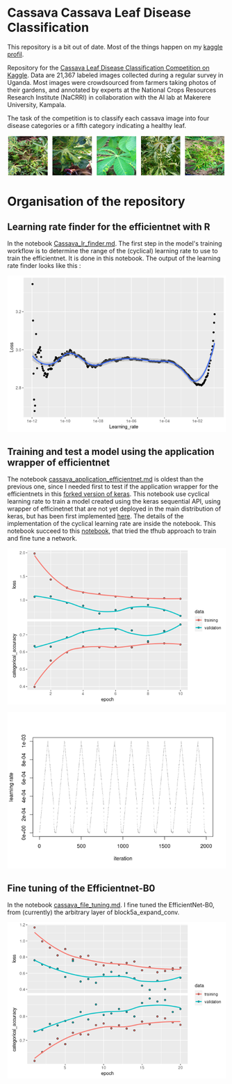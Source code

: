 # Cassava Cassava Leaf Disease Classification

This repository is a bit out of date. Most of the things happen on my [kaggle profil](https://www.kaggle.com/cdk292).

Repository for the [Cassava Leaf Disease Classification Competition on Kaggle](https://www.kaggle.com/c/cassava-leaf-disease-classification).
Data are 21,367 labeled images collected during a regular survey in Uganda. Most images were crowdsourced from farmers taking photos of their gardens, and annotated by experts at the National Crops Resources Research Institute (NaCRRI) in collaboration with the AI lab at Makerere University, Kampala. 

The task of the competition is to classify each cassava image into four disease categories or a fifth category indicating a healthy leaf.

![Cassava](https://github.com/Cdk29/Cassava/blob/main/cassava.png)

# Organisation of the repository

## Learning rate finder for the efficientnet with R

In the notebook [Cassava_lr_finder.md](https://github.com/Cdk29/Cassava/blob/main/Cassava_lr_finder.md). The first step in the model's training workflow is to determine
the range of the (cyclical) learning rate to use to train the efficientnet. It is done in this notebook. The output of the learning rate finder looks like this :

![LR_Finder](https://github.com/Cdk29/Cassava/blob/main/Cassava_lr_finder_files/figure-gfm/unnamed-chunk-32-1.png)

## Training and test a model using the application wrapper of efficientnet

The notebook [cassava_application_efficientnet.md](https://github.com/Cdk29/Cassava/blob/main/cassava_application_efficientnet.md) is oldest than the previous one, since I needed first to test if the application wrapper for the efficientnets in this 
[forked version of keras](https://github.com/Cdk29/keras). This notebook use cyclical learning rate to train a model created using the keras sequential API,
using wrapper of efficinetnet that are not yet deployed in the main distribution of keras, but has been first implemented 
[here](https://github.com/rstudio/keras/commit/c406ec55f7bb2864ac58a17f963448810a531c18). The details of the implementation 
of the cyclical learning rate are inside the notebook. This notebook succeed to this [notebook](https://github.com/Cdk29/Cassava/blob/main/efficientnet-with-r-and-tf2.Rmd), that tried the tfhub approach to train and fine tune a network.

![Training](https://github.com/Cdk29/Cassava/blob/main/cassava_application_efficientnet_files/figure-gfm/unnamed-chunk-36-1.png)

![Learning_rate](https://github.com/Cdk29/Cassava/blob/main/cassava_application_efficientnet_files/figure-gfm/unnamed-chunk-30-2.png)

## Fine tuning of the Efficientnet-B0

In the notebook [cassava_file_tuning.md](https://github.com/Cdk29/Cassava/blob/main/cassava_file_tuning.md). I fine tuned the EfficientNet-B0, from (currently) the arbitrary layer of block5a_expand_conv. 

![Fine_tuning](https://github.com/Cdk29/Cassava/blob/main/cassava_file_tuning_files/figure-gfm/unnamed-chunk-39-1.png)
